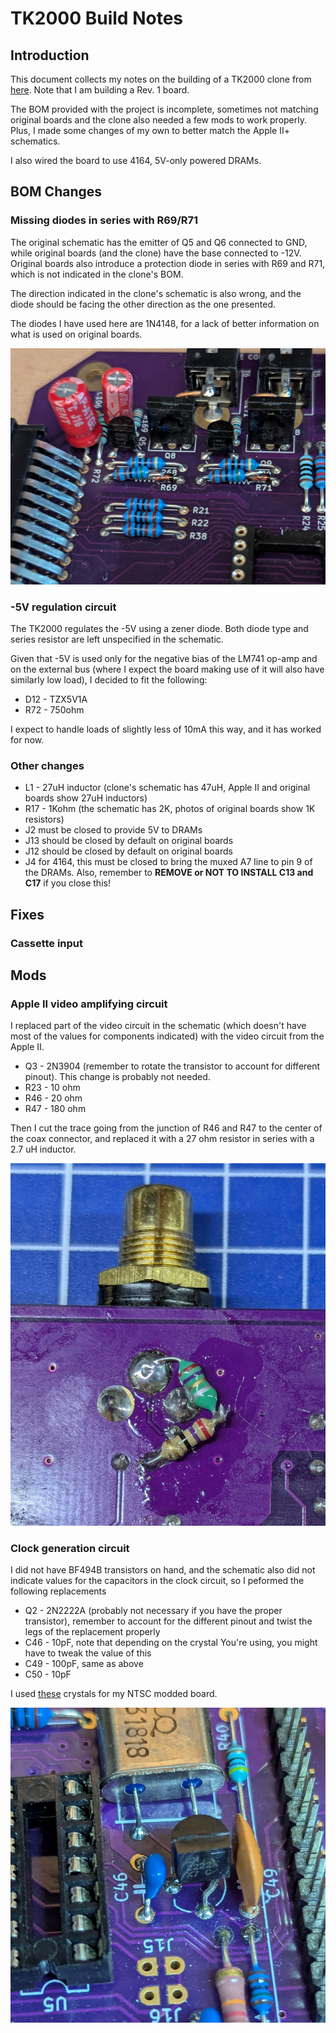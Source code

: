 # TK2000 Build Notes

## Introduction
This document collects my notes on the building of a TK2000 clone from [here](https://github.com/clemarfolly/Microdigital-TK2000). Note that I am building a Rev. 1 board.

The BOM provided with the project is incomplete, sometimes not matching original boards and the clone also needed a few mods to work properly.
Plus, I made some changes of my own to better match the Apple II+ schematics.

I also wired the board to use 4164, 5V-only powered DRAMs.

## BOM Changes

### Missing diodes in series with R69/R71

The original schematic has the emitter of Q5 and Q6 connected to GND, while original boards (and the clone) have the base connected to -12V.
Original boards also introduce a protection diode in series with R69 and R71, which is not indicated in the clone's BOM.

The direction indicated in the clone's schematic is also wrong, and the diode should be facing the other direction as the one presented.

The diodes I have used here are 1N4148, for a lack of better information on what is used on original boards.

![R69 and R71 with diode in series](pics/fixes/resistor_diodes.jpg)

### -5V regulation circuit

The TK2000 regulates the -5V using a zener diode. Both diode type and series resistor are left unspecified in the schematic. 

Given that -5V is used only for the negative bias of the LM741 op-amp and on the external bus (where I expect the board making use of it will also have similarly low load), I decided to fit the following:

- D12 - TZX5V1A
- R72 - 750ohm

I expect to handle loads of slightly less of 10mA this way, and it has worked for now.

### Other changes

- L1 - 27uH inductor (clone's schematic has 47uH, Apple II and original boards show 27uH inductors)
- R17 - 1Kohm (the schematic has 2K, photos of original boards show 1K resistors)
- J2 must be closed to provide 5V to DRAMs
- J13 should be closed by default on original boards
- J12 should be closed by default on original boards
- J4 for 4164, this must be closed to bring the muxed A7 line to pin 9 of the DRAMs. Also, remember to **REMOVE or NOT TO INSTALL C13 and C17** if you close this!


## Fixes

### Cassette input


## Mods

### Apple II video amplifying circuit

I replaced part of the video circuit in the schematic (which doesn't have most of the values for components indicated) with the video circuit from the Apple II.

- Q3 - 2N3904 (remember to rotate the transistor to account for different pinout). This change is probably not needed.
- R23 - 10 ohm
- R46 - 20 ohm
- R47 - 180 ohm

Then I cut the trace going from the junction of R46 and R47 to the center of the coax connector, and replaced it with a 27 ohm resistor in series with a 2.7 uH inductor.

![Underside of the monitor connection with resistor + inductor mod](pics/mods/video_resistor_inductor.jpg)

### Clock generation circuit

I did not have BF494B transistors on hand, and the schematic also did not indicate values for the capacitors in the clock circuit, so I peformed the following replacements

- Q2 - 2N2222A (probably not necessary if you have the proper transistor), remember to account for the different pinout and twist the legs of the replacement properly
- C46 - 10pF, note that depending on the crystal You're using, you might have to tweak the value of this
- C49 - 100pF, same as above
- C50 - 10pF

I used [these](https://www.mouser.it/ProductDetail/815-ABL-14.31818B2) crystals for my NTSC modded board.

![Closeup photo of the transistor at Q2](pics/mods/clock_transistor.jpg)

